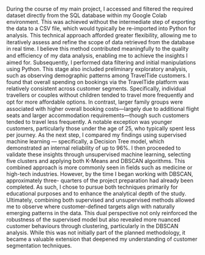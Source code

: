 During the course of my main project, I accessed and filtered the required dataset
directly from the SQL database within my Google Colab environment. This was achieved
without the intermediate step of exporting the data to a CSV file, which would typically be
re-imported into Python for analysis. This technical approach aﬀorded greater flexibility,
allowing me to iteratively assess and refine the scope of data retrieved from the database
in real time. I believe this method contributed meaningfully to the quality and eﬃciency of
my data analysis, enabling me to achieve the insights I aimed for.
Subsequently, I performed data filtering and initial manipulations using Python.
This stage also included preliminary exploratory analysis, such as observing demographic
patterns among TravelTide customers. I found that overall spending on bookings via the
TravelTide platform was relatively consistent across customer segments. Specifically,
individual travellers or couples without children tended to travel more frequently and opt
for more aﬀordable options. In contrast, larger family groups were associated with higher
overall booking costs—largely due to additional flight seats and larger accommodation
requirements—though such customers tended to travel less frequently. A notable
exception was younger customers, particularly those under the age of 25, who typically
spent less per journey.
As the next step, I compared my findings using supervised machine learning —
specifically, a Decision Tree model, which demonstrated an internal reliability of up to
96%. I then proceeded to validate these insights through unsupervised machine learning,
selecting five clusters and applying both K-Means and DBSCAN algorithms. This
combined approach is more commonly seen in fields such as medicine or high-tech
industries. However, by the time I began working with DBSCAN, approximately three-
quarters of the project preparation had already been completed. As such, I chose to
pursue both techniques primarily for educational purposes and to enhance the analytical
depth of the study.
Ultimately, combining both supervised and unsupervised methods allowed me to
observe where customer-defined targets align with naturally emerging patterns in the
data. This dual perspective not only reinforced the robustness of the supervised model
but also revealed more nuanced customer behaviours through clustering, particularly in
the DBSCAN analysis. While this was not initially part of the planned methodology, it
became a valuable extension that deepened my understanding of customer segmentation
techniques.
